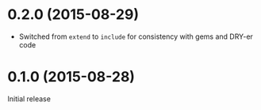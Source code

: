 # 0.2.0 (2015-08-29)

- Switched from `extend` to `include` for consistency with gems and
  DRY-er code

# 0.1.0 (2015-08-28)

Initial release
